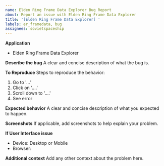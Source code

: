 ```yaml
---
name: Elden Ring Frame Data Explorer Bug Report
about: Report an issue with Elden Ring Frame Data Explorer
title: '[Elden Ring Frame Data Explorer] '
labels: er_framedata, bug
assignees: sovietspaceship
---
```


**Application**

-   Elden Ring Frame Data Explorer

**Describe the bug**
A clear and concise description of what the bug is.

**To Reproduce**
Steps to reproduce the behavior:

1. Go to '...'
2. Click on '....'
3. Scroll down to '....'
4. See error

**Expected behavior**
A clear and concise description of what you expected to happen.

**Screenshots**
If applicable, add screenshots to help explain your problem.

**If User Interface issue**

-   Device: Desktop or Mobile
-   Browser:

**Additional context**
Add any other context about the problem here.
